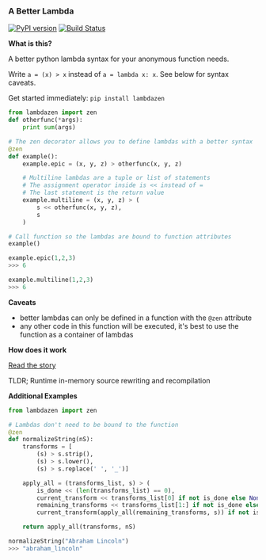 ### A Better Lambda
[![PyPI version](https://badge.fury.io/py/lambdazen.svg)](https://badge.fury.io/py/lambdazen)
[![Build Status](https://travis-ci.org/brthornbury/lambdazen.svg?branch=master)](https://travis-ci.org/brthornbury/lambdazen)

**What is this?**

A better python lambda syntax for your anonymous function needs. 

Write `a = (x) > x` instead of `a = lambda x: x`. See below for syntax caveats.

Get started immediately: `pip install lambdazen`

```python
from lambdazen import zen
def otherfunc(*args):
    print sum(args)

# The zen decorator allows you to define lambdas with a better syntax
@zen
def example():
    example.epic = (x, y, z) > otherfunc(x, y, z)

    # Multiline lambdas are a tuple or list of statements
    # The assignment operator inside is << instead of =
    # The last statement is the return value
    example.multiline = (x, y, z) > (
        s << otherfunc(x, y, z),
        s
    )

# Call function so the lambdas are bound to function attributes
example()

example.epic(1,2,3)
>>> 6

example.multiline(1,2,3)
>>> 6
```

**Caveats**
 - better lambdas can only be defined in a function with the `@zen` attribute
 - any other code in this function will be executed, it's best to use the function as a container of lambdas

**How does it work**

[Read the story](https://github.com/brthornbury/lambdazen/blob/master/HowItWorks.md)

TLDR; Runtime in-memory source rewriting and recompilation

**Additional Examples**

```python
from lambdazen import zen

# Lambdas don't need to be bound to the function
@zen
def normalizeString(nS):
    transforms = [
        (s) > s.strip(),
        (s) > s.lower(),
        (s) > s.replace(' ', '_')]

    apply_all = (transforms_list, s) > (
        is_done << (len(transforms_list) == 0),
        current_transform << transforms_list[0] if not is_done else None,
        remaining_transforms << transforms_list[1:] if not is_done else None,
        current_transform(apply_all(remaining_transforms, s)) if not is_done else s)

    return apply_all(transforms, nS)

normalizeString("Abraham Lincoln")
>>> "abraham_lincoln"
```
